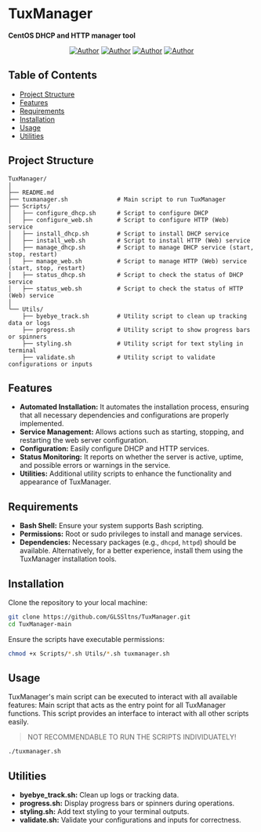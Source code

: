 # TuxManager
**CentOS DHCP and HTTP manager tool**

<p align="center">
<a href="https://github.com/GsusLnd"><img title="Author" src="https://img.shields.io/badge/Author-GsusLnd-red.svg?style=for-the-badge&logo=github"></a>
<a href="https://github.com/L30AM"><img title="Author" src="https://img.shields.io/badge/Author-L30AM-red.svg?style=for-the-badge&logo=github"></a>
<a href="https://github.com/sergiomndz15"><img title="Author" src="https://img.shields.io/badge/Author-sergiomndz15-red.svg?style=for-the-badge&logo=github"></a>
<a href="https://github.com/AlexMangle"><img title="Author" src="https://img.shields.io/badge/Author-AlexMangle-red.svg?style=for-the-badge&logo=github"></a>
</p>

## Table of Contents

- [Project Structure](#project-structure)
- [Features](#features)
- [Requirements](#requirements)
- [Installation](#installation)
- [Usage](#usage)
- [Utilities](#utilities)

## Project Structure

```
TuxManager/
│
├── README.md
├── tuxmanager.sh              # Main script to run TuxManager
├── Scripts/
│   ├── configure_dhcp.sh      # Script to configure DHCP
│   ├── configure_web.sh       # Script to configure HTTP (Web) service
│   ├── install_dhcp.sh        # Script to install DHCP service
│   ├── install_web.sh         # Script to install HTTP (Web) service
│   ├── manage_dhcp.sh         # Script to manage DHCP service (start, stop, restart)
│   ├── manage_web.sh          # Script to manage HTTP (Web) service (start, stop, restart)
│   ├── status_dhcp.sh         # Script to check the status of DHCP service
│   ├── status_web.sh          # Script to check the status of HTTP (Web) service
│
└── Utils/
    ├── byebye_track.sh        # Utility script to clean up tracking data or logs
    ├── progress.sh            # Utility script to show progress bars or spinners
    ├── styling.sh             # Utility script for text styling in terminal
    ├── validate.sh            # Utility script to validate configurations or inputs
```

## Features

- **Automated Installation:** It automates the installation process, ensuring that all necessary dependencies and configurations are properly implemented.
- **Service Management:** Allows actions such as starting, stopping, and restarting the web server configuration.
- **Configuration:** Easily configure DHCP and HTTP services.
- **Status Monitoring:** It reports on whether the server is active, uptime, and possible errors or warnings in the service.
- **Utilities:** Additional utility scripts to enhance the functionality and appearance of TuxManager.

## Requirements

- **Bash Shell:** Ensure your system supports Bash scripting.
- **Permissions:** Root or sudo privileges to install and manage services.
- **Dependencies:** Necessary packages (e.g., `dhcpd`, `httpd`) should be available. Alternatively, for a better experience, install them using the TuxManager installation tools.

## Installation

Clone the repository to your local machine:

```bash
git clone https://github.com/GLSSltns/TuxManager.git
cd TuxManager-main
```

Ensure the scripts have executable permissions:

```bash
chmod +x Scripts/*.sh Utils/*.sh tuxmanager.sh
```

## Usage

TuxManager's main script can be executed to interact with all available features:
Main script that acts as the entry point for all TuxManager functions. This script provides an interface to interact with all other scripts easily.
> NOT RECOMMENDABLE TO RUN THE SCRIPTS INDIVIDUATELY!

```bash
./tuxmanager.sh
```


## Utilities

- **byebye_track.sh:** Clean up logs or tracking data.
- **progress.sh:** Display progress bars or spinners during operations.
- **styling.sh:** Add text styling to your terminal outputs.
- **validate.sh:** Validate your configurations and inputs for correctness.

